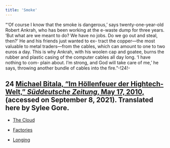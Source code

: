 ```yaml
---
title: 'Smoke'
---
```


“‘Of course I know that the smoke is dangerous,’ says twenty-one-year-old Robert Ankrah, who has been working at the e-waste dump for three years. ‘But what are we meant to do? We have no jobs. Do we go out and steal, then?’ He and his friends just wanted to ex- tract the copper—the most valuable to metal traders—from the cables, which can amount to one to two euros a day. This is why Ankrah, with his woolen cap and goatee, burns the rubber and plastic casing of the computer cables all day long. ‘I have nothing to com- plain about. I’m strong, and God will take care of me,’ he says, throwing another bundle of cables into the fire.”-!24!-

## **24** [Michael Bitala, “Im Höllenfeuer der Hightech-Welt,” _Süddeutsche Zeitung_, May 17, 2010,](https://www.sueddeutsche.de/wissen/ghana-im-hoellenfeuer-der-hightech-welt-1.689901?print=true) (accessed on September 8, 2021). Translated here by Sylee Gore.

* [The Cloud](Clouds_en)

* [Factories](The%20Factory_en)

* [Longing](Longing_en)

